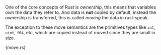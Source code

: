 One of the core concepts of Rust is *ownership*, this means that variables
*own* the data they refer to. And data is **not** copied by default, instead
the ownership is transferred, this is called *moving* the data in rust-speak.

The exception to these move semantics are the primitives types like `int`,
`uint`, `f64`, etc, which are copied instead of moved since they are small in
size.

{move.rs}
